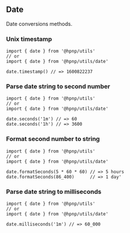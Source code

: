 ## Date

Date conversions methods.

### Unix timestamp

```
import { date } from '@hpnp/utils'
// or
import { date } from '@hpnp/utils/date'

date.timestamp() // => 1600822237
```

### Parse date string to second number

```
import { date } from '@hpnp/utils'
// or
import { date } from '@hpnp/utils/date'

date.seconds('1m') // => 60
date.seconds('1h') // => 3600
```

### Format second number to string

```
import { date } from '@hpnp/utils'
// or
import { date } from '@hpnp/utils/date'

date.formatSeconds(5 * 60 * 60) // => 5 hours
date.formatSeconds(86_400)      // => 1 day'
```

### Parse date string to milliseconds

```
import { date } from '@hpnp/utils'
// or
import { date } from '@hpnp/utils/date'

date.milliseconds('1m') // => 60_000
```